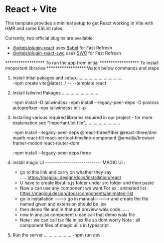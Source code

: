 # React + Vite

This template provides a minimal setup to get React working in Vite with HMR and some ESLint rules.

Currently, two official plugins are available:

- [@vitejs/plugin-react](https://github.com/vitejs/vite-plugin-react/blob/main/packages/plugin-react/README.md) uses [Babel](https://babeljs.io/) for Fast Refresh
- [@vitejs/plugin-react-swc](https://github.com/vitejs/vite-plugin-react-swc) uses [SWC](https://swc.rs/) for Fast Refresh


****************** To run the app from initial
****************** To install imoportant libraries
****************** Watch below commands and steps

1) Install intial pakages and setup.....................................  
    -npm create vite@latest ./ -- --template react 

2) Install tailwind Pakages ..............................

    -npm install -D tailwindcss
    -npm install --legacy-peer-deps -D postcss autoprefixer
    -npx tailwindcss init -p

3) Installing various required libraries required in our project - for more explaination see "Important.txt file"............................ 

    -npm install --legacy-peer-deps @react-three/fiber @react-three/drei maath react-tilt react-vertical-timeline-component @emailjs/browser framer-motion react-router-dom

    -npm install --legacy-peer-deps three


4) install magic UI ----------------------------
    MAGIC UI : 
    - go to this link and carry on whather they say ......https://magicui.design/docs/installation/react
    - U have to create lib/utils.js  folder under src folder and then paste
    - Now u can use any component we want
    For ex : animated list : https://magicui.design/docs/components/animated-list
    - go in installation ---> go in manual-----> and create the file named given and extension should be .jsx
    - then demo file and in that put preview wala code.......
    - now in any jsx component u can call that demo wala file
    - Note : we can call tsx file in jsx file so dont worry
    Note : all component files of magic ui is in typescript    




4) Run the server.......................
    -npm run dev
